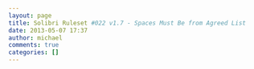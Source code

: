 ```yaml
---
layout: page
title: Solibri Ruleset #022 v1.7 - Spaces Must Be from Agreed List
date: 2013-05-07 17:37
author: michael
comments: true
categories: []
---
```


